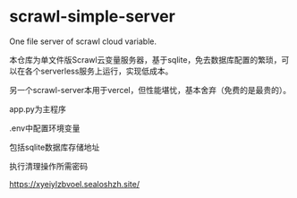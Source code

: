 # scrawl-simple-server
One file server of scrawl cloud variable.

本仓库为单文件版Scrawl云变量服务器，基于sqlite，免去数据库配置的繁琐，可以在各个serverless服务上运行，实现低成本。

另一个scrawl-server本用于vercel，但性能堪忧，基本舍弃（免费的是最贵的）。

app.py为主程序

.env中配置环境变量

包括sqlite数据库存储地址

执行清理操作所需密码

https://xyeiylzbvoel.sealoshzh.site/

